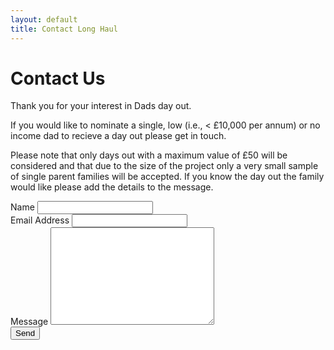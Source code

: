 ```yaml
---
layout: default
title: Contact Long Haul
---
```


<div id="contact">
  <h1 class="pageTitle">Contact Us</h1>
  <div class="contactContent">
    <p class="intro">Thank you for your interest in Dads day out.</p>
    <p>If you would like to nominate a single, low (i.e., < £10,000 per annum) or no income dad to recieve a day out please get in touch.</p>
    <p>Please note that only days out with a maximum value of £50 will be considered and that due to the size of the project only a very small sample of single parent families will be accepted. If you know the day out the family would like please add the details to the message. </p>
  </div>
  <form action="http://formspree.io/dadsdayout@outlook.com" method="POST">
   <label for="name">Name</label>    
    <input type="text" id="name" name="name" class="full-width"><br>
    <label for="email">Email Address</label>
    <input type="email" id="email" name="_replyto" class="full-width"><br>
    <label for="message">Message</label>
    <textarea name="message" id="message" cols="30" rows="10" class="full-width"></textarea><br>
    <input type="submit" value="Send" class="button">
</form>
</div>
